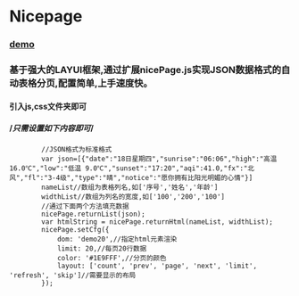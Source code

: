 # Nicepage
### [demo](http://nicezz.com/NicePage/index.html)<br>
### 基于强大的LAYUI框架,通过扩展nicePage.js实现JSON数据格式的自动表格分页,配置简单,上手速度快。<br>
#### 引入js,css文件夹即可
#### /*只需设置如下内容即可*/

			//JSON格式为标准格式 
			var json=[{"date":"18日星期四","sunrise":"06:06","high":"高温 16.0℃","low":"低温 9.0℃","sunset":"17:20","aqi":41.0,"fx":"北风","fl":"3-4级","type":"晴","notice":"愿你拥有比阳光明媚的心情"}]
			nameList//数组为表格列名,如['序号','姓名','年龄']
			widthList//数组为列名的宽度,如['100','200','100']
			//通过下面两个方法填充数据
			nicePage.returnList(json);
			var htmlString = nicePage.returnHtml(nameList, widthList);
			nicePage.setCfg({
				dom: 'demo20',//指定html元素渲染
				limit: 20,//每页20行数据
				color: '#1E9FFF',//分页的颜色
				layout: ['count', 'prev', 'page', 'next', 'limit', 'refresh', 'skip']//需要显示的布局
			});
